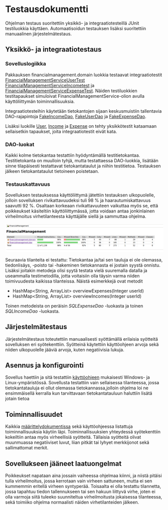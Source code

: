# Testausdokumentti

Ohjelman testaus suoritettiin yksikkö- ja integraatiotesteillä JUnit testiluokkia käyttäen. 
Automaatisoidun testauksen lisäksi suoritettiin manuaalinen järjestelmätestaus.

## Yksikkö- ja integraatiotestaus

### Sovelluslogiikka

Pakkauksen financialmanagement.domain luokkia testaavat integraatiotestit [FinancialManagementServiceUserTest](https://github.com/outisa/ot-harjoitustyo/blob/master/Taloudenhallinta/src/test/java/financialmanagement/domain/FinancialManagementServiceUserTest.java)
[FinancialManagementServiceIncometest](https://github.com/outisa/ot-harjoitustyo/blob/master/Taloudenhallinta/src/test/java/financialmanagement/domain/FinancialManagementServiceIncomeTest.java) ja [FinancialManagementServiceExpenseTest](https://github.com/outisa/ot-harjoitustyo/blob/master/Taloudenhallinta/src/test/java/financialmanagement/domain/FinancialManagementServiceExpenseTest.java).
Näiden testiluokkien testitapaukset simuloivat FinancialManagementService-olion avulla käyttöliittymän toiminnallisuuksia.

Integraatiotesteihin käytetään tietokantojen sijaan keskusmuistiin tallentavia DAO-rajapintoja [FakeIncomeDao](https://github.com/outisa/ot-harjoitustyo/blob/master/Taloudenhallinta/src/test/java/financialmanagement/domain/FakeIncomeDao.java), [FakeUserDao](https://github.com/outisa/ot-harjoitustyo/blob/master/Taloudenhallinta/src/test/java/financialmanagement/domain/FakeUserDao.java) ja [FakeExpenseDao](https://github.com/outisa/ot-harjoitustyo/blob/master/Taloudenhallinta/src/test/java/financialmanagement/domain/FakeExpenseDao.java).

Lisäksi luokille [User](https://github.com/outisa/ot-harjoitustyo/blob/master/Taloudenhallinta/src/test/java/financialmanagement/domain/UserTest.java), 
[Income](https://github.com/outisa/ot-harjoitustyo/blob/master/Taloudenhallinta/src/test/java/financialmanagement/domain/IncomeTest.java) ja 
[Expense](https://github.com/outisa/ot-harjoitustyo/blob/master/Taloudenhallinta/src/test/java/financialmanagement/domain/ExpenseTest.java) on tehty yksikkötestit kataamaan sellaisetkin tapaukset, joita integraatiotestit eivät kata.

### DAO-luokat

Kaikki kolme tietokantaa testattiin hyödyntämällä testitietokantaa. Testitietokanta on muulloin tyhjä, mutta testattaessa DAO-luokkia,
lisätään sinne tilapäisesti testattavat tietokantataulut ja niihin testitietoa. Testauksen jälkeen tietokantataulut tietoineen poistetaan.

### Testauskattavuus

Sovelluksen testauksessa käyttöliittymä jätettiin testauksen ulkopuolelle, jolloin sovelluksen rivikattavuudeksi tuli 98 % ja 
haarautumiskattavuus saavutti 92 %. Osaltaan korkeaan rivikattavuuteen vaikuttaa myös se, että poikkeukset käsiteltiin käyttöliittymässä, jotta voidaan antaa jonkinlainen virheilmoitus virhetilanteesta käyttäjälle siellä ja sammuttaa ohjelma. 

<img src="https://github.com/outisa/ot-harjoitustyo/blob/master/dokumentointi/kuvat/jacoco_report.png">

Seuraavia tilanteita ei testattu: Tietokantaa ja/tai sen tauluja ei ole olemassa, tiedonlisäys, -poisto tai -hakeminen tietokannasta ei jostain syystä onnistu. Lisäksi joitakin metodeja olisi syytä testata vielä suuremalla datalla ja useammalla testimetodilla, jotta voitaisiin olla täysin varma niiden toimivuudesta kaikissa tilanteissa. Näistä esimerkkejä ovat metodit

* HashMap<String, ArrayList<Double>> overviewExpenses(Integer userId) 
* HashMap<String, ArrayList<Double>> overviewIncomes(Integer userId)

Toinen metodeista on peräisin _SQLExpenseDao_ -luokasta ja toinen _SQLIncomeDao_ -luokasta.

## Järjestelmätestaus

Järjestelmätestaus toteutettiin manuaalisesti syöttämällä erilaisia syötteitä sovelluksen eri syötekenttiin. Syötteinä käytettiin käyttöohjeen arvoja sekä niiden ulkopuolelle jääviä arvoja, kuten negatiivisia lukuja.
  
## Asennus ja konfigurointi

Sovellus haettiin ja sitä testattiin [käyttöohjeen](https://github.com/outisa/ot-harjoitustyo/blob/master/dokumentointi/k%C3%A4ytt%C3%B6ohje.md) mukaisesti Windows- ja Linux-ympäristössä.
Sovellusta testattiin vain sellaisessa tilanteessa, jossa tietokantatauluja ei ollut olemassa tietokannassa,jolloin ohjelma loi ne ensimmäisellä kerralla kun tarvittavaan tietokantatauluun haluttiin lisätä jotain tietoa

## Toiminnallisuudet

Kaikkia [määrittelydokumentissa](https://github.com/outisa/ot-harjoitustyo/blob/master/dokumentointi/vaativuusmaarittely.md) sekä käyttöohjeessa listattuja toiminnallisuuksia käytiin läpi. 
Toiminnallisuuksien yhteydessä syötekenttiin kokeiltiin antaa myös virheellisiä syötteitä. 
Tällaisia syötteitä olivat muunmuassa negatiiviset luvut, liian pitkät tai lyhyet merkkijonot sekä sallimattomat merkit. 
 
## Sovellukseen jääneet laatuongelmat 

Poikkeukset napataan aina jossain vaiheessa ohjelmaa kiinni, ja niistä pitäisi tulla virheilmoitus, jossa kerrotaan vain virheen sattuneen, mutta ei sen kummemmin eritellä virheen syntyperää. Toisaalta ei olla testattu tilannetta, jossa tapahtuu tiedon tallennukseen tai sen hakuun liittyvä virhe, joten ei olla varmoja siitä tuleeko suunniteltua virheilmoitusta jokaisessa tilanteessa, sekä toimiiko ohjelma normaalisti näiden virhetilanteiden jälkeen.
